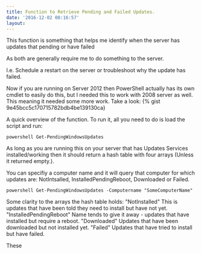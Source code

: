 ```yaml
---
title: Function to Retrieve Pending and Failed Updates.
date: '2016-12-02 08:16:57'
layout: 
---
```

This function is something that helps me identify when the server has updates that pending or have failed
<!--more-->As both are generally require me to do something to the server.
I.e. Schedule a restart on the server or troubleshoot why the update has failed.

Now if you are running on Server 2012 then PowerShell actually has its own cmdlet to easily do this, but I needed this to work with 2008 server as well. This meaning it needed some more work.
Take a look:
{% gist 9e45bcc5c170715782bdb4be139130ca}

A quick overview of the function. To run it, all you need to do is load the script and run:

```powershell Get-PendingWindowsUpdates ```

As long as you are running this on your server that has Updates Services installed/working then it should return a hash table with four arrays (Unless it returned empty.).

You can specifiy a computer name and it will query that computer for which updates are: NotIntsalled, InstalledPendingReboot, Downloaded or Failed.

```powershell Get-PendingWindowsUpdates -Computername "SomeComputerName" ```

Some clarity to the arrays the hash table holds:
"NotInstalled"
This is updates that have been told they need to install but have not yet.
"InstalledPendingReboot"
Name tends to give it away - updates that have installed but require a reboot.
"Downloaded"
Updates that have been downloaded but not installed yet.
"Failed"
Updates that have tried to install but have failed.

These 